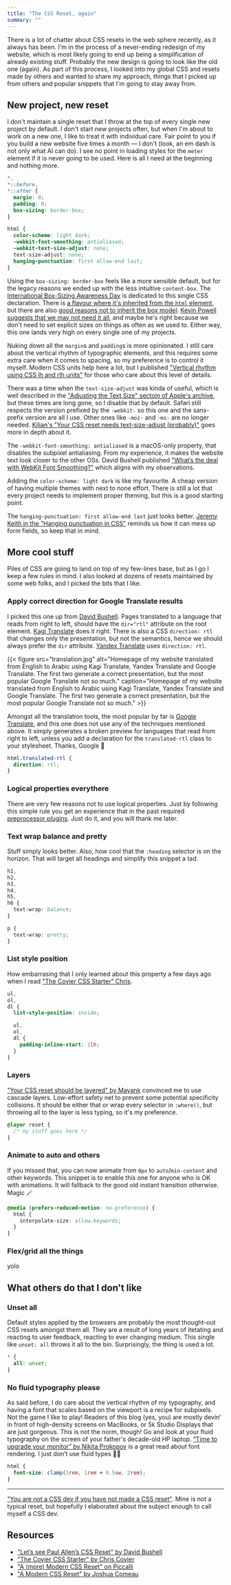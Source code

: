 ```yaml
---
title: "The CSS Reset, again"
summary: ""
---
```


There is a lot of chatter about CSS resets in the web sphere recently, as it always has been. I'm in the process of a never-ending redesign of my website, which is most likely going to end up being a simplification of already existing stuff. Probably the new design is going to look like the old one (again). As part of this process, I looked into my global CSS and resets made by others and wanted to share my approach, things that I picked up from others and popular snippets that I'm going to stay away from.

## New project, new reset

I don't maintain a single reset that I throw at the top of every single new project by default. I don't start new projects often, but when I'm about to work on a new one, I like to treat it with individual care. Fair point to you if you build a new website five times a month — I don't (look, an em dash is not only what AI can do). I see no point in loading styles for the `meter` element if it is never going to be used. Here is all I need at the beginning and nothing more.

```css
*,
*::before,
*::after {
  margin: 0;
  padding: 0;
  box-sizing: border-box;
}

html {
  color-scheme: light dark;
  -webkit-font-smoothing: antialiased;
  -webkit-text-size-adjust: none;
  text-size-adjust: none;
  hanging-punctuation: first allow-end last;
}
```

Using the `box-sizing: border-box` feels like a more sensible default, but for the legacy reasons we ended up with the less intuitive `content-box`. The [International Box-Sizing Awareness Day](https://css-tricks.com/international-box-sizing-awareness-day/) is dedicated to this single CSS declaration. There is [a flavour where it's inherited from the `html` element](https://css-tricks.com/inheriting-box-sizing-probably-slightly-better-best-practice/), but there are also [good reasons not to inherit the box model](https://www.oddbird.net/2025/09/04/box-model/). [Kevin Powell suggests that we may not need it all](https://www.youtube.com/watch?v=PtAcpV6TAGM), and maybe he's right because we don't need to set explicit sizes on things as often as we used to. Either way, this one lands very high on every single one of my projects.

Nuking down all the `margin`s and `padding`s is more opinionated. I still care about the vertical rhythm of typographic elements, and this requires some extra care when it comes to spacing, so my preference is to control it myself. Modern CSS units help here a lot, but I published ["Vertical rhythm using CSS lh and rlh units"](/vertical-rhythm-using-css-lh-and-rlh-units/) for those who care about this level of details.

There was a time when the `text-size-adjust` was kinda of useful, which is well described in the ["Adjusting the Text Size" sectoin of Apple's archive](https://developer.apple.com/library/archive/documentation/AppleApplications/Reference/SafariWebContent/AdjustingtheTextSize/AdjustingtheTextSize.html#//apple_ref/doc/uid/TP40006510-SW16), but these times are long gone, so I disable that by default. Safari still respects the version prefixed by the `-webkit-` so this one and the sans-prefix version are all I use. Other ones like `-moz-` and `-ms-` are no longer needed. [Kilian's "Your CSS reset needs text-size-adjust (probably)"](https://kilianvalkhof.com/2022/css-html/your-css-reset-needs-text-size-adjust-probably/) goes more in depth about it.

The `-webkit-font-smoothing: antialiased` is a macOS-only property, that disables the subpixel antialiasing. From my experience, it makes the website text look closer to the other OSs. David Bushell published ["What’s the deal with WebKit Font Smoothing?"](https://dbushell.com/2024/11/05/webkit-font-smoothing/) which aligns with my observations.

Adding the `color-scheme: light dark` is like my favourite. A cheap version of having multiple themes with next to none effort. There is still a lot that every project needs to implement proper theming, but this is a good starting point.

The `hanging-punctuation: first allow-end last` just looks better. [Jeremy Keith in the "Hanging punctuation in CSS"](https://adactio.com/journal/21027) reminds us how it can mess up form fields, so keep that in mind.

## More cool stuff

Piles of CSS are going to land on top of my few-lines base, but as I go I keep a few rules in mind. I also looked at dozens of resets maintained by some web folks, and I picked the bits that I like.

### Apply correct direction for Google Translate results

I picked this one up from [David Bushell](https://dbushell.com/2025/09/12/css-reset/). Pages translated to a language that reads from right to left, should have the `dir="rtl"` attribute on the root element. [Kagi Translate](https://translate.kagi.com/) does it right. There is also a CSS `direction: rtl` that changes only the presentation, but not the semantics, hence we should always prefer the `dir` attribute. [Yandex Translate](https://translate.yandex.com/) uses `direction: rtl`.

{{< figure src="translation.jpg" alt="Homepage of my website translated from English to Arabic using Kagi Translate, Yandex Translate and Google Translate. The first two generate a correct presentation, but the most popular Google Translate not so much." caption="Homepage of my website translated from English to Arabic using Kagi Translate, Yandex Translate and Google Translate. The first two generate a correct presentation, but the most popular Google Translate not so much." >}}

Amongst all the translation tools, the most popular by far is [Google Translate](https://translate.google.com), and this one does not use any of the techniques mentioned above. It simply generates a broken preview for languages that read from right to left, unless you add a declaration for the `translated-rtl` class to your stylesheet. Thanks, Google 🫤

```css
html.translated-rtl {
  direction: rtl;
}
```

### Logical properties everythere

There are very few reasons not to use logical properties. Just by following this simple rule you get an experience that in the past required [preprocessor plugins](https://github.com/vkalinichev/postcss-rtl). Just do it, and you will thank me later.

### Text wrap balance and pretty

Stuff simply looks better. Also, how cool that the `:heading` selector is on the horizon. That will target all headings and simplify this snippet a tad.

```css
h1,
h2,
h3,
h4,
h5,
h6 {
  text-wrap: balance;
}

p {
  text-wrap: pretty;
}
```

### List style position

How embarrasing that I only learned about this property a few days ago when I read ["The Coyier CSS Starter" Chris](https://frontendmasters.com/blog/the-coyier-css-starter/).

```css
ul,
ol,
dl {
  list-style-position: inside;

  ul,
  ol,
  dl {
    padding-inline-start: 1lh;
  }
}
```

### Layers

["Your CSS reset should be layered" by Mayank](https://mayank.co/blog/css-reset-layer/) convinced me to use cascade layers. Low-effort safety net to prevent some potential specificity collisions. It should be either that or wrap every selector in `:where()`, but throwing all to the layer is less typing, so it's my preference.

```css
@layer reset {
  /* my stuff goes here */
}
```

### Animate to auto and others

If you missed that, you can now animate from `0px` to `auto`/`min-content` and other keywords. This snippet is to enable this one for anyone who is OK with animations. It will fallback to the good old instant transition otherwise. Magic 🪄

```css
@media (prefers-reduced-motion: no-preference) {
  html {
    interpolate-size: allow-keywords;
  }
}
```

### Flex/grid all the things

yolo

## What others do that I don't like

### Unset all

Default styles applied by the browsers are probably the most thought-out CSS resets amongst them all. They are a result of long years of itetating and reacting to user feedback, reacting to ever changing medium. This single like `unset: all` throws it all to the bin. Surprisingly, the thing is used a lot.

```css
* {
  all: unset;
}
```

### No fluid typography please

As said before, I do care about the vertical rhythm of my typography, and having a font that scales based on the viewport is a recipe for subpixels. Not the game I like to play! Readers of this blog (yes, you) are mostly devin’ in front of high-density screens on MacBooks, or 5k Studio Displays that are just gorgeous. This is not the norm, though! Go and look at your fluid typography on the screen of your father's decade-old HP laptop. [“Time to upgrade your monitor” by Nikita Prokopov](https://tonsky.me/blog/monitors/) is a great read about font rendering. I just don’t use fluid types 🤷‍♂️

```css
html {
  font-size: clamp(1rem, 1rem + 0.5vw, 2rem);
}
```

---

["You are not a CSS dev if you have not made a CSS reset"](https://mikemai.net/blog/2024/11/01/you-are-not-a-css-dev-if-you-have-not-made-a-css-reset.html). Mine is not a typical reset, but hopefully I elaborated about the subject enough to call myself a CSS dev.

## Resources

- ["Let’s see Paul Allen’s CSS Reset" by David Bushell](https://dbushell.com/2025/09/12/css-reset/)
- ["The Coyier CSS Starter" by Chris Coyier](https://frontendmasters.com/blog/the-coyier-css-starter/)
- ["A (more) Modern CSS Reset" on Piccalli](https://piccalil.li/blog/a-more-modern-css-reset/)
- ["A Modern CSS Reset" by Joshua Comeau](https://www.joshwcomeau.com/css/custom-css-reset/)
